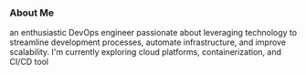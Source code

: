 ### About Me
an enthusiastic DevOps engineer passionate about leveraging technology to streamline development processes, automate infrastructure, and improve scalability. I'm currently exploring cloud platforms, containerization, and CI/CD tool 
